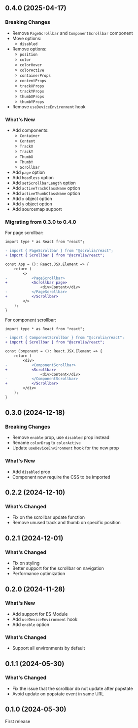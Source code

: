 ## 0.4.0 (2025-04-17)

### Breaking Changes

- Remove `PageScrollbar` and `ComponentScrollbar` component
- Move options:
    - `disabled`
- Remove options:
    - `position`
    - `color`
    - `colorHover`
    - `colorActive`
    - `containerProps`
    - `contentProps`
    - `trackXProps`
    - `trackYProps`
    - `thumbXProps`
    - `thumbYProps` 
- Remove `useDeviceEnvironment` hook

### What's New

- Add components:
    - `Container`
    - `Content`
    - `TrackX`
    - `TrackY`
    - `ThumbX`
    - `ThumbY`
    - `Scrollbar`
- Add `page` option
- Add `headless` option
- Add `setScrollbarLength` option
- Add `activeTrackClassName` option
- Add `activeThumbClassName` option
- Add `x` object option
- Add `y` object option
- Add sourcemap support

### Migrating from 0.3.0 to 0.4.0

For page scrollbar:

```diff
import type * as React from "react";

- import { PageScrollbar } from "@scrolia/react";
+ import { Scrollbar } from "@scrolia/react";

const App = (): React.JSX.Element => {
    return (
        <>
-           <PageScrollbar>
+           <Scrollbar page>
                <div>Content</div>
-           </PageScrollbar>
+           </Scrollbar>
        </>
    );
}
```

For component scrollbar:

```diff
import type * as React from "react";

- import { ComponentScrollbar } from "@scrolia/react";
+ import { Scrollbar } from "@scrolia/react";

const Component = (): React.JSX.Element => {
    return (
        <div>
-           <ComponentScrollbar>
+           <Scrollbar>
                <div>Content</div>
-           </ComponentScrollbar>
+           </Scrollbar>
        </div>
    );
}
```

## 0.3.0 (2024-12-18)

### Breaking Changes

- Remove `enable` prop, use `disabled` prop instead
- Rename `colorDrag` to `colorActive`
- Update `useDeviceEnvironment` hook for the new prop

### What's New

- Add `disabled` prop
- Component now require the CSS to be imported

## 0.2.2 (2024-12-10)

### What's Changed

- Fix on the scrollbar update function
- Remove unused track and thumb on specific position

## 0.2.1 (2024-12-01)

### What's Changed

- Fix on styling
- Better support for the scrollbar on navigation
- Performance optimization

## 0.2.0 (2024-11-28)

### What's New

- Add support for ES Module
- Add `useDeviceEnvironment` hook
- Add `enable` option

### What's Changed

- Support all environments by default

## 0.1.1 (2024-05-30)

### What's Changed

- Fix the issue that the scrollbar do not update after popstate
- Avoid update on popstate event in same URL
 
## 0.1.0 (2024-05-30)

First release
